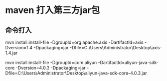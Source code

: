 # maven 打入第三方jar包 


## 命令打入


mvn install:install-file -DgroupId=org.apache.axis -DartifactId=axis -Dversion=1.4 -Dpackaging=jar -Dfile=C:\Users\Administrator\Desktop\axis-1.4.jar


mvn install:install-file -DgroupId=com.aliyun -DartifactId=aliyun-java-sdk-core -Dversion=4.0.3 -Dpackaging=jar -Dfile=C:\Users\Administrator\Desktop\aliyun-java-sdk-core-4.0.3.jar
